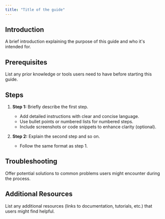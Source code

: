 ```yaml
---
title: "Title of the guide"
---
```


## Introduction

A brief introduction explaining the purpose of this guide and who it's intended for. 

## Prerequisites

List any prior knowledge or tools users need to have before starting this guide.

## Steps

1. **Step 1:** Briefly describe the first step.
    * Add detailed instructions with clear and concise language. 
    * Use bullet points or numbered lists for numbered steps.
    * Include screenshots or code snippets to enhance clarity (optional).

2. **Step 2:** Explain the second step and so on.
    * Follow the same format as step 1.

## Troubleshooting

Offer potential solutions to common problems users might encounter during the process.

## Additional Resources

List any additional resources (links to documentation, tutorials, etc.) that users might find helpful.

